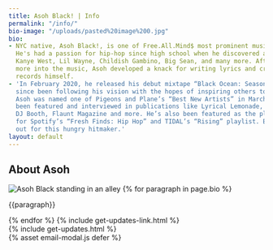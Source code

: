 ```yaml
---
title: Asoh Black! | Info
permalink: "/info/"
bio-image: "/uploads/pasted%20image%200.jpg"
bio:
- NYC native, Asoh Black!, is one of Free.All.Mind$ most prominent musical artists.
  He's had a passion for hip-hop since high school when he discovered artists like
  Kanye West, Lil Wayne, Childish Gambino, Big Sean, and many more. After getting
  more into the music, Asoh developed a knack for writing lyrics and crafting feel-good
  records himself.
- 'In February 2020, he released his debut mixtape “Black Ocean: Season One” and has
  since been following his vision with the hopes of inspiring others to do the same.
  Asoh was named one of Pigeons and Plane’s “Best New Artists” in March 2020 and has
  been featured and interviewed in publications like Lyrical Lemonade, Hip Hop DX,
  DJ Booth, Flaunt Magazine and more. He’s also been featured as the playlist cover
  for Spotify’s “Fresh Finds: Hip Hop” and TIDAL’s “Rising” playlist. Be sure to look
  out for this hungry hitmaker.'
layout: default
---
```


<div class="container info">
<section class="bg"></section>
<article class="bio">
  <h1 class="tracked-tight">About Asoh</h1>
  <img src="{{page.bio-image}}" alt="Asoh Black standing in an alley" class="bio-image"/>
  {% for paragraph in page.bio %}
    <p>
      {{paragraph}}
    </p>
  {% endfor %}
  {% include get-updates-link.html %}
  <div class="modal-container">
    {% include get-updates.html %}
  </div>
</article>
</div>
{% asset email-modal.js defer %}

